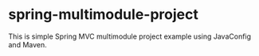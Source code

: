 spring-multimodule-project
==========================

This is simple Spring MVC multimodule project example using JavaConfig and Maven.
